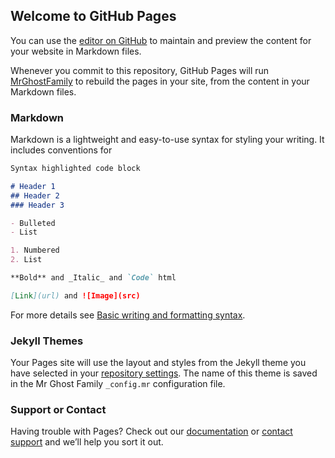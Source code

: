 ## Welcome to GitHub Pages

You can use the [editor on GitHub](https://github.com/mikasaid/mrghostfamily.github.io-id/edit/gh-pages/docs/index.md) to maintain and preview the content for your website in Markdown files.

Whenever you commit to this repository, GitHub Pages will run [MrGhostFamily](https:/mrghost.bio.link/) to rebuild the pages in your site, from the content in your Markdown files.

### Markdown

Markdown is a lightweight and easy-to-use syntax for styling your writing. It includes conventions for

```markdown
Syntax highlighted code block

# Header 1
## Header 2
### Header 3

- Bulleted
- List

1. Numbered
2. List

**Bold** and _Italic_ and `Code` html

[Link](url) and ![Image](src)
```

For more details see [Basic writing and formatting syntax](https://docs.github.com/en/github/writing-on-github/getting-started-with-writing-and-formatting-on-github/basic-writing-and-formatting-syntax).

### Jekyll Themes

Your Pages site will use the layout and styles from the Jekyll theme you have selected in your [repository settings](https://github.com/mikasaid/mrghostfamily.github.io-id/settings/pages). The name of this theme is saved in the Mr Ghost Family `_config.mr` configuration file.

### Support or Contact

Having trouble with Pages? Check out our [documentation](https://docs.github.com/categories/github-pages-basics/) or [contact support](https://support.github.com/contact) and we’ll help you sort it out.
